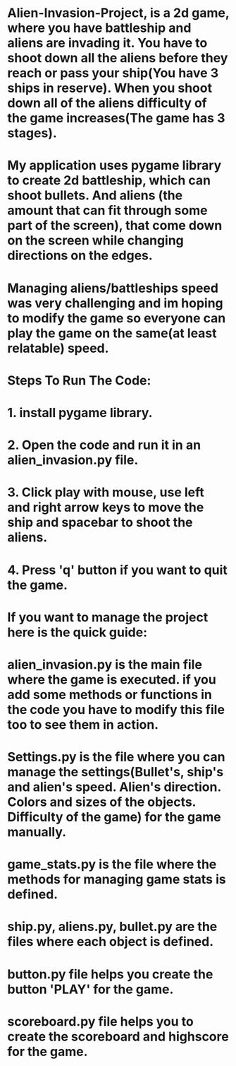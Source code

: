 # Alien-Invasion-Project, is a 2d game, where you have battleship and aliens are invading it. You have to shoot down all the aliens before they reach or pass your ship(You have 3 ships in reserve). When you shoot down all of the aliens difficulty of the game increases(The game has 3 stages).

# My application uses pygame library to create 2d battleship, which can shoot bullets. And aliens (the amount that can fit through some part of the screen), that come down on the screen while changing directions on the edges. 
# Managing aliens/battleships speed was very challenging and im hoping to modify the game so everyone can play the game on the same(at least relatable) speed.

# Steps To Run The Code:
# 1. install pygame library.
# 2. Open the code and run it in an alien_invasion.py file.
# 3. Click play with mouse, use left and right arrow keys to move the ship and spacebar to shoot the aliens.
# 4. Press 'q' button if you want to quit the game.

# If you want to manage the project here is the quick guide:
# alien_invasion.py is the main file where the game is executed. if you add some methods or functions in the code you have to modify this file too to see them in action.
# Settings.py is the file where you can manage the settings(Bullet's, ship's and alien's speed. Alien's direction. Colors and sizes of the objects. Difficulty of the game) for the game manually.
# game_stats.py is the file where the methods for managing game stats is defined.
# ship.py, aliens.py, bullet.py are the files where each object is defined.
# button.py file helps you create the button 'PLAY' for the game.
# scoreboard.py file helps you to create the scoreboard and highscore for the game.
